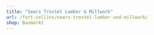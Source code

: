 ```yaml
---
title: "Sears Trostel Lumber & Millwork"
url: /fort-collins/sears-trostel-lumber-und-millwork/
shop: Baumarkt
---
```

